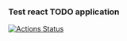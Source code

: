 ### Test react TODO application
[![Actions Status](https://github.com/dmjcomdem/frontend-testing-react-project-lvl2/workflows/hexlet-check/badge.svg)](https://github.com/dmjcomdem/frontend-testing-react-project-lvl2/actions)